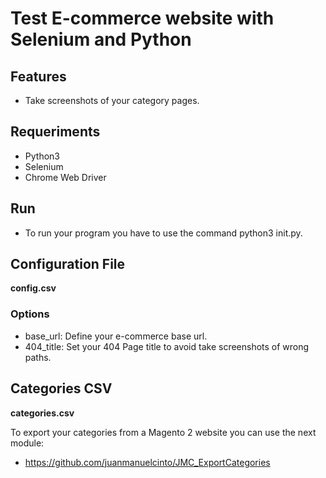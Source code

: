 # Test E-commerce website with Selenium and Python

## Features
  * Take screenshots of your category pages.

## Requeriments
  * Python3
  * Selenium
  * Chrome Web Driver

## Run
  * To run your program you have to use the command python3 init.py.
  
## Configuration File

**config.csv**
 
### Options
  * base_url: Define your e-commerce base url.
  * 404_title: Set your 404 Page title to avoid take screenshots of wrong paths.

## Categories CSV

**categories.csv**

To export your categories from a Magento 2 website you can use the next module:
  * https://github.com/juanmanuelcinto/JMC_ExportCategories
